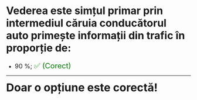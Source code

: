 # Vederea este simțul primar prin intermediul căruia conducătorul auto primește informații din trafic în proporție de:

- <span style="font-size: larger;">90 %; <span style="color: green; font-size: larger;">✅ (Corect)</span></span>

---

<span style="font-size: 30px; font-weight: bold;">**Doar o opțiune este corectă!**</span>